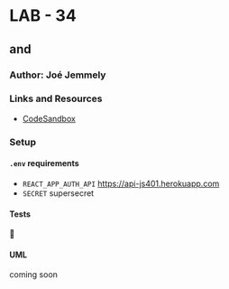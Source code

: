 # LAB - 34

## <Login /> and <Auth/>

### Author: Joé Jemmely

### Links and Resources

- [CodeSandbox](https://codesandbox.io/embed/lab-34-y3zx5)

### Setup

#### `.env` requirements

- `REACT_APP_AUTH_API` https://api-js401.herokuapp.com
- `SECRET` supersecret

#### Tests

🤷‍

#### UML

coming soon
